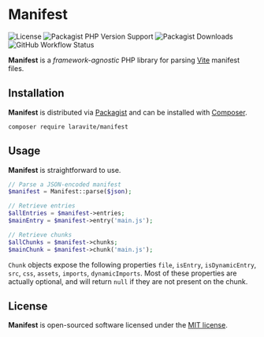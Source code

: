 # Manifest

![License](https://img.shields.io/github/license/laravite/manifest)
![Packagist PHP Version Support](https://img.shields.io/packagist/php-v/laravite/manifest)
![Packagist Downloads](https://img.shields.io/packagist/dt/laravite/manifest)
![GitHub Workflow Status](https://img.shields.io/github/workflow/status/laravite/manifest/CI)

**Manifest** is a _framework-agnostic_ PHP library for parsing [Vite] manifest files.

## Installation

**Manifest** is distributed via [Packagist] and can be installed with [Composer].

```shell
composer require laravite/manifest
```

## Usage

**Manifest** is straightforward to use.

```php
// Parse a JSON-encoded manifest
$manifest = Manifest::parse($json);

// Retrieve entries
$allEntries = $manifest->entries;
$mainEntry = $manifest->entry('main.js');

// Retrieve chunks
$allChunks = $manifest->chunks;
$mainChunk = $manifest->chunk('main.js');
```

`Chunk` objects expose the following properties `file`, `isEntry`, `isDynamicEntry`, 
`src`, `css`, `assets`, `imports`, `dynamicImports`. Most of these properties are actually
optional, and will return `null` if they are not present on the chunk.

## License

**Manifest** is open-sourced software licensed under the [MIT license].

[Vite]: https://vitejs.org
[Packagist]: https://packagist.org
[Composer]: https://getcomposer.org
[MIT license]: LICENSE.md
